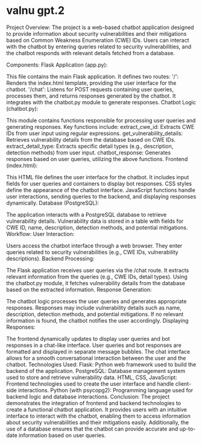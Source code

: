 # valnu gpt.2
Project Overview:
The project is a web-based chatbot application designed to provide information about security vulnerabilities and their mitigations based on Common Weakness Enumeration (CWE) IDs. Users can interact with the chatbot by entering queries related to security vulnerabilities, and the chatbot responds with relevant details fetched from a database.

Components:
Flask Application (app.py):

This file contains the main Flask application.
It defines two routes:
'/': Renders the index.html template, providing the user interface for the chatbot.
'/chat': Listens for POST requests containing user queries, processes them, and returns responses generated by the chatbot.
It integrates with the chatbot.py module to generate responses.
Chatbot Logic (chatbot.py):

This module contains functions responsible for processing user queries and generating responses.
Key functions include:
extract_cwe_id: Extracts CWE IDs from user input using regular expressions.
get_vulnerability_details: Retrieves vulnerability details from the database based on CWE IDs.
extract_detail_type: Extracts specific detail types (e.g., description, detection methods) from user input.
chatbot_response: Generates responses based on user queries, utilizing the above functions.
Frontend (index.html):

This HTML file defines the user interface for the chatbot.
It includes input fields for user queries and containers to display bot responses.
CSS styles define the appearance of the chatbot interface.
JavaScript functions handle user interactions, sending queries to the backend, and displaying responses dynamically.
Database (PostgreSQL):

The application interacts with a PostgreSQL database to retrieve vulnerability details.
Vulnerability data is stored in a table with fields for CWE ID, name, description, detection methods, and potential mitigations.
Workflow:
User Interaction:

Users access the chatbot interface through a web browser.
They enter queries related to security vulnerabilities (e.g., CWE IDs, vulnerability descriptions).
Backend Processing:

The Flask application receives user queries via the /chat route.
It extracts relevant information from the queries (e.g., CWE IDs, detail types).
Using the chatbot.py module, it fetches vulnerability details from the database based on the extracted information.
Response Generation:

The chatbot logic processes the user queries and generates appropriate responses.
Responses may include vulnerability details such as name, description, detection methods, and potential mitigations.
If no relevant information is found, the chatbot notifies the user accordingly.
Displaying Responses:

The frontend dynamically updates to display user queries and bot responses in a chat-like interface.
User queries and bot responses are formatted and displayed in separate message bubbles.
The chat interface allows for a smooth conversational interaction between the user and the chatbot.
Technologies Used:
Flask: Python web framework used to build the backend of the application.
PostgreSQL: Database management system used to store and retrieve vulnerability data.
HTML, CSS, JavaScript: Frontend technologies used to create the user interface and handle client-side interactions.
Python (with psycopg2): Programming language used for backend logic and database interactions.
Conclusion:
The project demonstrates the integration of frontend and backend technologies to create a functional chatbot application. It provides users with an intuitive interface to interact with the chatbot, enabling them to access information about security vulnerabilities and their mitigations easily. Additionally, the use of a database ensures that the chatbot can provide accurate and up-to-date information based on user queries.

